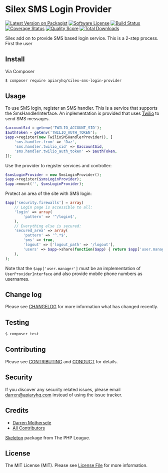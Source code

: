 #  Silex SMS Login Provider

[![Latest Version on Packagist][ico-version]][link-packagist]
[![Software License][ico-license]](LICENSE.md)
[![Build Status][ico-travis]][link-travis]
[![Coverage Status][ico-scrutinizer]][link-scrutinizer]
[![Quality Score][ico-code-quality]][link-code-quality]
[![Total Downloads][ico-downloads]][link-downloads]

Silex add on to provide SMS based login service. This is a 2-step process. First the user 

## Install

Via Composer

``` bash
$ composer require apiaryhq/silex-sms-login-provider
```

## Usage

To use SMS login, register an SMS handler. This is a service that supports the SmsHandlerInterface. An inplementation is provided that uses 
[Twilio](https://www.twilio.com/) to send SMS messages.

``` php
$accountSid = getenv('TWILIO_ACCOUNT_SID');
$authToken = getenv('TWILIO_AUTH_TOKEN');
$app->register(new TwilioSMSHandlerProvider(), [
    'sms.handler.from' => 'Daz',
    'sms.handler.twilio_sid' => $accountSid,
    'sms.handler.twilio_auth_token' => $authToken,
]);
```

Use the provider to register services and controller:

``` php
$smsLoginProvider = new SmsLoginProvider();
$app->register($smsLoginProvider);
$app->mount('', $smsLoginProvider);
```

Protect an area of the site with SMS login:

``` php
$app['security.firewalls'] = array(
    // Login page is accessible to all:
    'login' => array(
        'pattern' => '^/login$',
    ),
    // Everything else is secured:
    'secured_area' => array(
        'pattern' => '^.*$',
        'sms' => true,
        'logout' => ['logout_path' => '/logout'],
        'users' => $app->share(function($app) { return $app['user.manager']; }),
    ),
);
```

Note that the `$app['user.manager']` must be an implementation of `UserProviderInterface`
and also provide mobile phone numbers as usernames. 

## Change log

Please see [CHANGELOG](CHANGELOG.md) for more information what has changed recently.

## Testing

``` bash
$ composer test
```

## Contributing

Please see [CONTRIBUTING](CONTRIBUTING.md) and [CONDUCT](CONDUCT.md) for details.

## Security

If you discover any security related issues, please email darren@apiaryhq.com instead of using the issue tracker.

## Credits

- [Darren Mothersele](http://www.darrenmothersele.com/)
- [All Contributors][link-contributors]

[Skeleton](https://github.com/thephpleague/skeleton/) package from The PHP League.

## License

The MIT License (MIT). Please see [License File](LICENSE.md) for more information.

[ico-version]: https://img.shields.io/packagist/v/apiaryhq/silex-sms-login-provider.svg?style=flat-square
[ico-license]: https://img.shields.io/badge/license-MIT-brightgreen.svg?style=flat-square
[ico-travis]: https://img.shields.io/travis/apiaryhq/silex-sms-login-provider/master.svg?style=flat-square
[ico-scrutinizer]: https://img.shields.io/scrutinizer/coverage/g/apiaryhq/silex-sms-login-provider.svg?style=flat-square
[ico-code-quality]: https://img.shields.io/scrutinizer/g/apiaryhq/silex-sms-login-provider.svg?style=flat-square
[ico-downloads]: https://img.shields.io/packagist/dt/apiaryhq/silex-sms-login-provider.svg?style=flat-square

[link-packagist]: https://packagist.org/packages/apiaryhq/silex-sms-login-provider
[link-travis]: https://travis-ci.org/apiaryhq/silex-sms-login-provider
[link-scrutinizer]: https://scrutinizer-ci.com/g/apiaryhq/silex-sms-login-provider/code-structure
[link-code-quality]: https://scrutinizer-ci.com/g/apiaryhq/silex-sms-login-provider
[link-downloads]: https://packagist.org/packages/apiaryhq/silex-sms-login-provider
[link-author]: http://www.darrenmothersele.com/
[link-contributors]: ../../contributors
